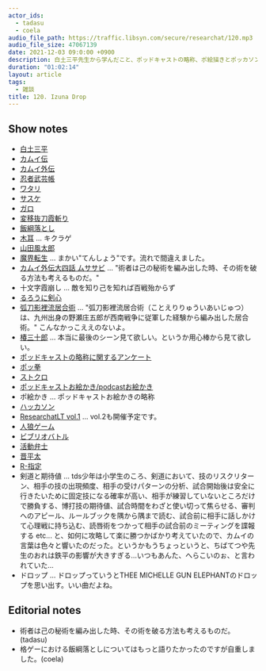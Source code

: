 ```yaml
---
actor_ids:
  - tadasu
  - coela
audio_file_path: https://traffic.libsyn.com/secure/researchat/120.mp3
audio_file_size: 47067139
date: 2021-12-03 09:0:00 +0900
description: 白土三平先生から学んだこと、ポッドキャストの略称、ポ絵描きとポッカソン/ドカ撮り部、論文ビブリオバトルの構想について話しました。
duration: "01:02:14"
layout: article
tags:
  - 雑談
title: 120. Izuna Drop
---
```


## Show notes
- [白土三平](https://ja.wikipedia.org/wiki/%E7%99%BD%E5%9C%9F%E4%B8%89%E5%B9%B3)
- [カムイ伝](https://www.amazon.co.jp/dp/B07872Y3BD/?tag=researchatf04-22)
- [カムイ外伝](https://www.amazon.co.jp/dp/B07879LMBZ/?tag=researchatf04-22)
- [忍者武芸帳](https://www.amazon.co.jp/dp/B0792TDST2/?tag=researchatf04-22)
- [ワタリ](https://www.amazon.co.jp/dp/B0792VGW6X/?tag=researchatf04-22)
- [サスケ](https://www.amazon.co.jp/dp/B078X7JTN4/?tag=researchatf04-22)
- [ガロ](https://ja.wikipedia.org/wiki/%E3%82%AC%E3%83%AD_(%E9%9B%91%E8%AA%8C))
- [変移抜刀霞斬り](https://dic.pixiv.net/a/%E5%A4%89%E7%A7%BB%E6%8A%9C%E5%88%80%E9%9C%9E%E6%96%AC%E3%82%8A)
- [飯綱落とし](https://w.atwiki.jp/niconicomugen/pages/1886.html)
- [木耳](https://ja.wikipedia.org/wiki/%E3%82%AD%E3%82%AF%E3%83%A9%E3%82%B2) ... キクラゲ
- [山田風太郎](https://ja.wikipedia.org/wiki/%E5%B1%B1%E7%94%B0%E9%A2%A8%E5%A4%AA%E9%83%8E)
- [魔界転生](https://www.amazon.co.jp/dp/4041356717/?tag=researchatf04-22) ... まかい"てんしょう"です。流れで間違えました。
- [カムイ外伝大四話 ムササビ](https://ameblo.jp/anokutara/entry-12394012241.html) ... "術者は己の秘術を編み出した時、その術を破る方法も考えるものだ。"
- 十文字霞崩し ... 敵を知り己を知れば百戦殆からず
- [るろうに剣心](https://www.amazon.co.jp/dp/B009PL82SC/)
- [弧刀影裡流居合術](https://ja.wikipedia.org/wiki/%E5%BC%A7%E5%88%80%E5%BD%B1%E8%A3%A1%E6%B5%81%E5%B1%85%E5%90%88%E8%A1%93) ... "弧刀影裡流居合術（ことえりりゅういあいじゅつ）は、九州出身の野瀬庄五郎が西南戦争に従軍した経験から編み出した居合術。" こんなかっこええのないよ。
- [椿三十郎](https://www.amazon.co.jp/dp/B00VSFEZQ6/?tag=researchatf04-22) ... 本当に最後のシーン見て欲しい。というか用心棒から見て欲しい。
- [ポッドキャストの略称に関するアンケート](https://twitter.com/researchat_fm/status/1459486094630789120)
- [ポッ拳](https://www.pokemon.co.jp/ex/pokkenDX/)
- [ストクロ](http://fgamers.saikyou.biz/?%E3%82%B9%E3%83%88%E3%82%AF%E3%83%AD)
- [ポッドキャストお絵かき/podcastお絵かき](https://twitter.com/search?q=%23%E3%83%9D%E3%83%83%E3%83%89%E3%82%AD%E3%83%A3%E3%82%B9%E3%83%88%E3%81%8A%E7%B5%B5%E3%81%8B%E3%81%8D&src=typed_query&f=live)
- ポ絵かき ... ポッドキャストお絵かきの略称
- [ハッカソン](https://ja.wikipedia.org/wiki/%E3%83%8F%E3%83%83%E3%82%AB%E3%82%BD%E3%83%B3)
- [ResearchatLT vol.1](https://youtu.be/kKLt956ieSM) ... vol.2も開催予定です。
- [人狼ゲーム](https://jinrodou.com/whats-jinro/)
- [ビブリオバトル](https://zenkoku.bibliobattle.jp/bibliobattle)
- [活動弁士](https://ja.wikipedia.org/wiki/%E6%B4%BB%E5%8B%95%E5%BC%81%E5%A3%AB)
- [晋平太](https://ja.wikipedia.org/wiki/%E6%99%8B%E5%B9%B3%E5%A4%AA)
- [R-指定](https://ja.wikipedia.org/wiki/R-%E6%8C%87%E5%AE%9A_(%E3%83%A9%E3%83%83%E3%83%91%E3%83%BC))
- 剣道と期待値 ... tds少年は小学生のころ、剣道において、技のリスクリターン、相手の技の出現頻度、相手の受けパターンの分析、試合開始後は安全に行きたいために固定技になる確率が高い、相手が練習していないところだけで勝負する、博打技の期待値、試合時間をわざと使い切って焦らせる、審判へのアピール、ルールブックを隅から隅まで読む、試合前に相手に話しかけて心理戦に持ち込む、読唇術をつかって相手の試合前のミーティングを諜報する etc... と、如何に攻略して楽に勝つかばかり考えていたので、カムイの言葉は色々と響いたのだった。というかもうちょっというと、ちばてつや先生のおれは鉄平の影響が大きすぎる...いつもあんた、へらこいのぉ、と言われていた...
- ドロップ ... ドロップっていうとTHEE MICHELLE GUN ELEPHANTのドロップを思い出す。いい曲だよね。

## Editorial notes
- 術者は己の秘術を編み出した時、その術を破る方法も考えるものだ。(tadasu)
- 格ゲーにおける飯綱落としについてはもっと語りたかったのですが自重しました。(coela)



